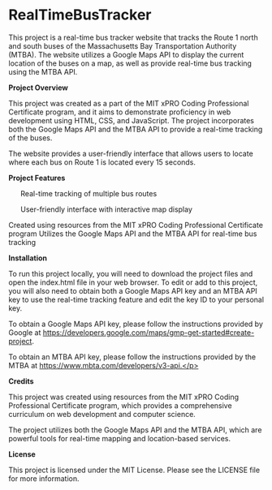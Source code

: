 # RealTimeBusTracker

This project is a real-time bus tracker website that tracks the Route 1 north and south buses of the Massachusetts Bay Transportation Authority (MTBA). The website utilizes a Google Maps API to display the current location of the buses on a map, as well as provide real-time bus tracking using the MTBA API.

<b>Project Overview</b>
<p>This project was created as a part of the MIT xPRO Coding Professional Certificate program, and it aims to demonstrate proficiency in web development using HTML, CSS, and JavaScript. The project incorporates both the Google Maps API and the MTBA API to provide a real-time tracking of the buses.</p>

The website provides a user-friendly interface that allows users to locate where each bus on Route 1 is located every 15 seconds.

<b>Project Features</b>
<ol>Real-time tracking of multiple bus routes</ol>
<ol>User-friendly interface with interactive map display</ol>

<p>Created using resources from the MIT xPRO Coding Professional Certificate program
Utilizes the Google Maps API and the MTBA API for real-time bus tracking</p>

<b>Installation</b>
<p>To run this project locally, you will need to download the project files and open the index.html file in your web browser. To edit or add to this project, you will also need to obtain both a Google Maps API key and an MTBA API key to use the real-time tracking feature and edit the key ID to your personal key.

To obtain a Google Maps API key, please follow the instructions provided by Google at https://developers.google.com/maps/gmp-get-started#create-project.

To obtain an MTBA API key, please follow the instructions provided by the MTBA at https://www.mbta.com/developers/v3-api.</p>

<b>Credits</b>
<p>This project was created using resources from the MIT xPRO Coding Professional Certificate program, which provides a comprehensive curriculum on web development and computer science.

The project utilizes both the Google Maps API and the MTBA API, which are powerful tools for real-time mapping and location-based services.</p>

<b>License</b>
<p>This project is licensed under the MIT License. Please see the LICENSE file for more information.</p>
